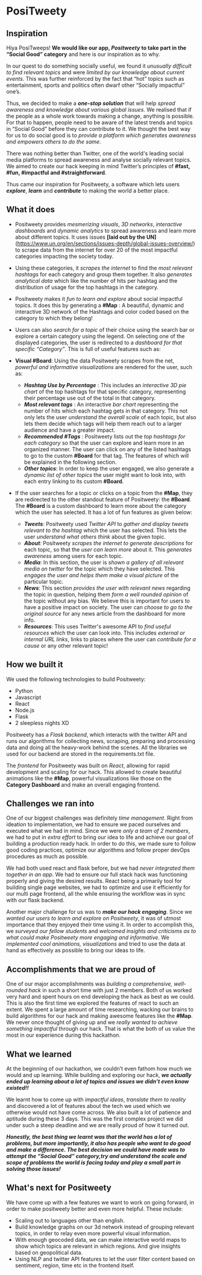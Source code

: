 # PosiTweety

## Inspiration

Hiya PosiTweeps! **We would like our app, _Positweety_ to take part in the “Social Good” category** and here is our inspiration as to why. 

In our quest to do something socially useful, we found it _unusually difficult to find relevant topics_ and were _limited by our knowledge about current events_. This was further reinforced by the fact that “hot” topics such as entertainment, sports and politics often dwarf other “Socially impactful” one’s.
 
Thus, we decided to make a **_one-stop solution_** that will help _spread awareness and knowledge about various global issues_. We realised that if the people as a whole work towards making a change, anything is possible. For that to happen, people need to be aware of the latest trends and topics in “Social Good” before they can contribute to it. We thought the best way for us to do social good is to _provide a platform which generates awareness and empowers others to do the same_.
 
There was nothing better than Twitter, one of the world's leading social media platforms to spread awareness and analyse socially relevant topics. We aimed to create our hack keeping in mind Twitter’s principles of **#fast, #fun, #impactful and #straightforward**.
  
Thus came our inspiration for Positweety, a software which lets users **_explore_**, **_learn_** and **_contribute_** to making the world a better place.      

## What it does

* Positweety provides _mesmerizing visuals_, _3D networks_, _interactive dashboards_ and _dynamic analytics_ to spread awareness and learn more about different topics.
It uses issues **[laid out by the UN]** (https://www.un.org/en/sections/issues-depth/global-issues-overview/) to scrape data from the internet for over 20 of the most impactful categories impacting the society today.
 
* Using these categories, it _scrapes the internet_ to find the _most relevant hashtags_ for each category and group them together. It also _generates analytical data_ which like the number of hits per hashtag and the distribution of usage for the top hashtags in the category. 

* Positweety makes it _fun to learn and explore_ about social impactful topics. It does this by generating a **#Map** : A beautiful, dynamic and interactive 3D network of the Hashtags and color coded based on the category to which they belong!

* Users can also _search for a topic_ of their choice using the search bar or explore a certain category using the legend.
On selecting one of the displayed categories, the user is redirected to a _dashboard for that specific “Category”_. This is full of useful features such as:

* **Visual #Board**: Using the data Positweety scrapes from the net, _powerful and informative visualizations_ are rendered for the user, such as: 
  * **_Hashtag Use by Percentage_** : This includes an _interactive 3D pie chart_ of the top hashtags for that specific category, representing their percentage use out of the total in that category.
  * **_Most relevant tags_** : An interactive _bar chart_ representing the number of hits which each hashtag gets in that category. This not only lets the user _understand the overall scale_ of each topic, but also lets them decide which tags will help them reach out to a larger audience and have a greater impact.
  * **_Recommended #Tags_** : Positweety lists out the _top hashtags for each category_ so that the user can explore and learn more in an organized manner. The user can click on any of the listed hashtags to go to the custom **#Board** for that tag. The features of which will be explained in the following section. 
  * **_Other topics_**: In order to keep the user engaged, we also generate a _dynamic list of other topics_ the user might want to look into, with each entry linking to its custom **#Board**. 

* If the user searches for a topic or clicks on a topic from the **#Map**, they are redirected to the other standout feature of Positweety: the **#Board**.
The **#Board**  is a custom dashboard to learn more about the category which the user has selected. It has a lot of fun features as given below:
    * **_Tweets_**: Positweety used _Twitter API_ to _gather and display tweets relevant to the hashtag_ which the user has selected. This lets the user _understand what others think_ about the given topic.
    * **_About_**: Positweety _scrapes the internet to generate descriptions_ for each topic, so that the _user can learn more_ about it. This _generates awareness_ among users for each topic.
    * **_Media_**: In this section, the user is _shown a gallery of all relevant media on twitter_ for the topic which they have selected. This _engages the user and helps them make a visual picture_ of the particular topic. 
    * **_News_**: This section _provides the user with relevant news_ regarding the topic in question, helping them _form a well rounded opinion_ of the topic without any bias. We believe this is important for users to have a positive impact on society. The user can _choose to go to the original source_ for any news article from the dashboard for more info.
    * **_Resources_**: This uses Twitter's awesome API to _find useful resources_ which the user can look into. This includes _external or internal URL links_, links to places where the user can _contribute for a cause_ or any other relevant topic!


## How we built it

We used the following technologies to build Positweety:

* Python
* Javascript
* React
* Node.js
* Flask
* 2 sleepless nights XD

Positweety has a _Flask backend_, which interacts with the twitter API and runs our algorithms for collecting news, scraping, preparing and processing data and doing all the heavy-work behind the scenes. All the libraries we used for our backend are stored in the requirements.txt file.

The _frontend_ for Positweety was built on _React_, allowing for rapid development and scaling for our hack. This allowed to create beautiful animations like the **#Map**, powerful visualizations like those on the **Category Dashboard** and make an overall engaging frontend. 



## Challenges we ran into

One of our biggest challenges was definitely _time management_. Right from ideation to implementation, we had to ensure we paced ourselves and executed what we had in mind. Since we were _only a team of 2 members_, we had to put in _extra effort_ to bring our idea to life and achieve our goal of building a production ready hack. In order to do this, we made sure to follow good coding practices, optimize our algorithms and follow proper devOps procedures as much as possible.

We had both used react and flask before, but we had _never integrated them together in an app_. We had to ensure our full stack hack was functioning properly and giving the desired results. React being a primarily tool for building single page websites, we had to optimize and use it efficiently for our multi page frontend, all the while ensuring the workflow was in sync with our flask backend.

Another major challenge for us was to **_make our hack engaging_**. Since we _wanted our users to learn and explore on Positweety_, it was of utmost importance that they enjoyed their time using it. In order to accomplish this, we _surveyed our fellow students_ and _welcomed insights and criticisms as to what could make Positweety more engaging and informative_. We _implemented cool animations, visualizations_ and tried to use the data at hand as effectively as possible to bring our ideas to life. 

## Accomplishments that we are proud of

One of our major accomplishments was _building a comprehensive, well-rounded hack_ in such a short time with just 2 members. Both of us worked very hard and spent hours on end developing the hack as best as we could. 
This is also the first time we explored the features of react to such an extent. We spent a large amount of time researching, wacking our brains to build algorithms for our hack and making awesome features like the **#Map**. 
We never once thought of giving up and we _really wanted to achieve something impactful_ through our hack. That is what the both of us value the most in our experience during this hackathon.

## What we learned

At the beginning of our hackathon, we couldn’t even fathom how much we would and up learning. While building and exploring our hack, **_we actually ended up learning about a lot of topics and issues we didn’t even know existed!!_** 

We learnt how to come up with _impactful ideas_, _translate them to reality_ and discovered a lot of features about the tech we used which we otherwise would not have come across. We also built a lot of patience and aptitude during these 3 days. This was the first complex project we did under such a steep deadline and we are really proud of how it turned out.

**_Honestly, the best thing we learnt was that the world has a lot of problems, but more importantly, it also has people who want to do good and make a difference. The best decision we could have made was to attempt the “Social Good” category,try and understand the scale and scope of problems the world is facing today and play a small part in solving those issues!_**

## What's next for Positweety

We have come up with a few features we want to work on going forward, in order to make positweety better and even more helpful. These include:

* Scaling out to languages other than english.
* Build knowledge graphs on our 3d network instead of grouping relevant topics, in order to relay even more powerful visual information.
* With enough geocoded data, we can make interactive world maps to show which topics are relevant in which regions. And give insights based on geopolitical data.
* Using NLP and twitter API features to let the user filter content based on sentiment, region, time etc in the frontend itself.


